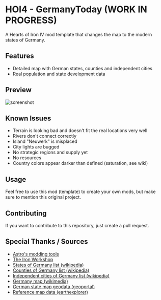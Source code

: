 # HOI4 - GermanyToday **(WORK IN PROGRESS)**
A Hearts of Iron IV mod template that changes the map to the modern states of Germany.

## Features
- Detailed map with German states, counties and independent cities
- Real population and state development data

## Preview
![screenshot](https://i.imgur.com/mtOO7dc.jpeg)

## Known Issues
- Terrain is looking bad and doesn't fit the real locations very well
- Rivers don't connect correctly
- Island "Neuwerk" is misplaced
- City lights are bugged
- No strategic regions and supply yet
- No resources
- Country colors appear darker than defined (saturation, see wiki)

## Usage
Feel free to use this mod (template) to create your own mods, but make sure to mention this original project.

## Contributing
If you want to contribute to this repository, just create a pull request.

## Special Thanks / Sources
- [Astro's modding tools](https://astrosmodding.weebly.com/)
- [The Iron Workshop](https://www.youtube.com/@TheIronWorkshop)
- [States of Germany list (wikipedia)](https://de.wikipedia.org/wiki/Land_(Deutschland))
- [Counties of Germany list (wikipedia)](https://de.wikipedia.org/wiki/Liste_der_Landkreise_in_Deutschland)
- [Independent cities of Germany list (wikipedia)](https://de.wikipedia.org/wiki/Liste_der_kreisfreien_St%C3%A4dte_in_Deutschland)
- [Germany map (wikimedia)](https://upload.wikimedia.org/wikipedia/commons/b/b6/Landkreise%2C_Kreise_und_kreisfreie_St%C3%A4dte_in_Deutschland_2007-07-01_-_2008-07-31.svg)
- [German state map geodata (geoportal)](https://www.geoportal.de/)
- [Reference map data (earthexplorer)](https://earthexplorer.usgs.gov/)
